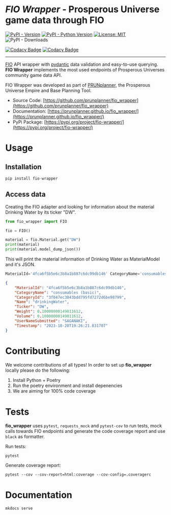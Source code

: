 # *FIO Wrapper* - Prosperous Universe game data through FIO

[![PyPI - Version](https://img.shields.io/pypi/v/fio-wrapper.svg)](https://pypi.org/project/fio-wrapper)
[![PyPI - Python Version](https://img.shields.io/pypi/pyversions/fio-wrapper.svg)](https://pypi.org/project/fio-wrapper)
[![License: MIT](https://img.shields.io/badge/license-MIT-C06524)](https://github.com/jplacht/fio_wrapper/blob/master/LICENSE.md)
![PyPI - Downloads](https://img.shields.io/pypi/dm/fio-wrapper)

[![Codacy Badge](https://app.codacy.com/project/badge/Grade/5bdfeae4188143c7abeb3316aa1acce0)](https://app.codacy.com/gh/jplacht/fio_wrapper/dashboard?utm_source=gh&utm_medium=referral&utm_content=&utm_campaign=Badge_grade)
[![Codacy Badge](https://app.codacy.com/project/badge/Coverage/5bdfeae4188143c7abeb3316aa1acce0)](https://app.codacy.com/gh/jplacht/fio_wrapper/dashboard?utm_source=gh&utm_medium=referral&utm_content=&utm_campaign=Badge_coverage)

---

[FIO](https://doc.fnar.net/) API wrapper with [pydantic](https://github.com/pydantic/pydantic) data validation and easy-to-use querying. **FIO Wrapper** implements the most used endpoints of Prosperous Universes community game data API.

FIO Wrapper was developed as part of [PRUNplanner](https://prunplanner.org/), the Prosperous Universe Empire and Base Planning Tool.

- Source Code: [https://github.com/prunplanner/fio_wrapper](https://github.com/prunplanner/fio_wrapper)
- Documentation: [https://prunplanner.github.io/fio_wrapper/](https://prunplanner.github.io/fio_wrapper/)
- PyPi Package: [https://pypi.org/project/fio-wrapper/](https://pypi.org/project/fio-wrapper/)

# Usage
## Installation
```python
pip install fio-wrapper
```

## Access data
Creating the FIO adapter and looking for information about the material Drinking Water by its ticker "DW".
```python
from fio_wrapper import FIO

fio = FIO()

material = fio.Material.get("DW")
print(material)
print(material.model_dump_json())
```

This will print the material information of Drinking Water as MaterialModel and it's JSON.
```python
MaterialId='4fca6f5b5e6c3b8a1b887c6dc99db146' CategoryName='consumables (basic)' CategoryId='3f047ec3043bdd795fd7272d6be98799' Name='drinkingWater' Ticker='DW' Weight=0.10000000149011612 Volume=0.10000000149011612 UserNameSubmitted='SAGANAKI' Timestamp=datetime.datetime(2023, 10, 28, 19, 26, 21, 831707)
```

```json
{
    "MaterialId": "4fca6f5b5e6c3b8a1b887c6dc99db146",
    "CategoryName": "consumables (basic)",
    "CategoryId": "3f047ec3043bdd795fd7272d6be98799",
    "Name": "drinkingWater",
    "Ticker": "DW",
    "Weight": 0.10000000149011612,
    "Volume": 0.10000000149011612,
    "UserNameSubmitted": "SAGANAKI",
    "Timestamp": "2023-10-28T19:26:21.831707"
}
```

# Contributing

We welcome contributions of all types! In order to set up **fio_wrapper** locally please do the following:

1. Install Python + Poetry
2. Run the poetry environment and install depenencies
3. We are aiming for 100% code coverage

# Tests

**fio_wrapper** uses `pytest`, `requests_mock` and `pytest-cov` to run tests, mock calls towards FIO endpoints and generate the code coverage report and use `black` as formatter.

Run tests:
```shell
pytest 
```

Generate coverage report:
```shell
pytest --cov --cov-report=html:coverage --cov-config=.coveragerc
```

# Documentation

```shell
mkdocs serve 
```